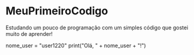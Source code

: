 # MeuPrimeiroCodigo
Estudando um pouco de programação com um simples código que gostei muito de aprender!

nome_user = "user1220"
print("Olá, " + nome_user + "!")

